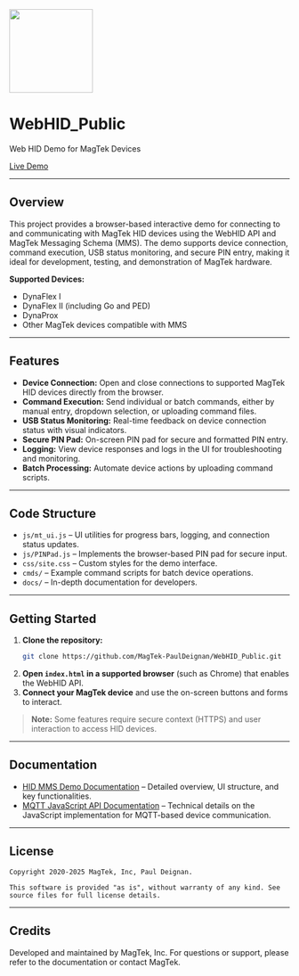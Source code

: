 <img src="https://github.com/user-attachments/assets/94e060e3-9244-4712-98fb-5913c5c334bb" width="150">

# WebHID_Public

Web HID Demo for MagTek Devices

[Live Demo](https://rms.magensa.net/Test/Demo/index.html)

---

## Overview

This project provides a browser-based interactive demo for connecting to and communicating with MagTek HID devices using the WebHID API and MagTek Messaging Schema (MMS). The demo supports device connection, command execution, USB status monitoring, and secure PIN entry, making it ideal for development, testing, and demonstration of MagTek hardware.

**Supported Devices:**
- DynaFlex I
- DynaFlex II (including Go and PED)
- DynaProx
- Other MagTek devices compatible with MMS

---

## Features

- **Device Connection:** Open and close connections to supported MagTek HID devices directly from the browser.
- **Command Execution:** Send individual or batch commands, either by manual entry, dropdown selection, or uploading command files.
- **USB Status Monitoring:** Real-time feedback on device connection status with visual indicators.
- **Secure PIN Pad:** On-screen PIN pad for secure and formatted PIN entry.
- **Logging:** View device responses and logs in the UI for troubleshooting and monitoring.
- **Batch Processing:** Automate device actions by uploading command scripts.

---

## Code Structure


- `js/mt_ui.js` – UI utilities for progress bars, logging, and connection status updates.
- `js/PINPad.js` – Implements the browser-based PIN pad for secure input.
- `css/site.css` – Custom styles for the demo interface.
- `cmds/` – Example command scripts for batch device operations.
- `docs/` – In-depth documentation for developers.

---

## Getting Started

1. **Clone the repository:**
   ```sh
   git clone https://github.com/MagTek-PaulDeignan/WebHID_Public.git
   ```
2. **Open `index.html` in a supported browser** (such as Chrome) that enables the WebHID API.
3. **Connect your MagTek device** and use the on-screen buttons and forms to interact.

> **Note:** Some features require secure context (HTTPS) and user interaction to access HID devices.

---

## Documentation

- [HID MMS Demo Documentation](docs/Demo_HID_MMS.md) – Detailed overview, UI structure, and key functionalities.
- [MQTT JavaScript API Documentation](docs/Demo_V5_EMV_%20MQTT_js.md) – Technical details on the JavaScript implementation for MQTT-based device communication.

---

## License

```
Copyright 2020-2025 MagTek, Inc, Paul Deignan.

This software is provided "as is", without warranty of any kind. See source files for full license details.
```

---

## Credits

Developed and maintained by MagTek, Inc. For questions or support, please refer to the documentation or contact MagTek.
